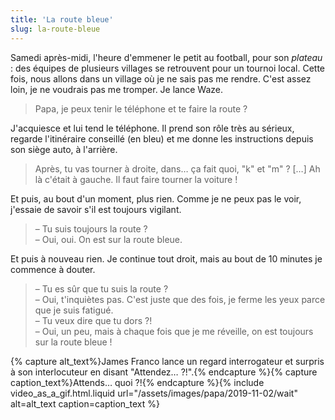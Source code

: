 ```yaml
---
title: 'La route bleue'
slug: la-route-bleue
---
```


Samedi après-midi, l'heure d'emmener le petit au football, pour son _plateau_ : des équipes de plusieurs villages se retrouvent pour un tournoi local. Cette fois, nous allons dans un village où je ne sais pas me rendre. C'est assez loin, je ne voudrais pas me tromper. Je lance Waze.

> Papa, je peux tenir le téléphone et te faire la route ?

J'acquiesce et lui tend le téléphone. Il prend son rôle très au sérieux, regarde l'itinéraire conseillé (en bleu) et me donne les instructions depuis son siège auto, à l'arrière.

> Après, tu vas tourner à droite, dans… ça fait quoi, "k" et "m" ? […] Ah là c'était à gauche. Il faut faire tourner la voiture !

Et puis, au bout d'un moment, plus rien. Comme je ne peux pas le voir, j'essaie de savoir s'il est toujours vigilant.

> – Tu suis toujours la route ?  
> – Oui, oui. On est sur la route bleue.

Et puis à nouveau rien. Je continue tout droit, mais au bout de 10 minutes je commence à douter.

> – Tu es sûr que tu suis la route ?  
> – Oui, t'inquiètes pas. C'est juste que des fois, je ferme les yeux parce que je suis fatigué.  
> – Tu veux dire que tu dors ?!  
> – Oui, un peu, mais à chaque fois que je me réveille, on est toujours sur la route bleue !

{% capture alt_text%}James Franco lance un regard interrogateur et surpris à son interlocuteur en disant "Attendez… ?!".{% endcapture %}{% capture caption_text%}Attends… quoi ?!{% endcapture %}{% include video_as_a_gif.html.liquid
url="/assets/images/papa/2019-11-02/wait"
alt=alt_text
caption=caption_text
%}
